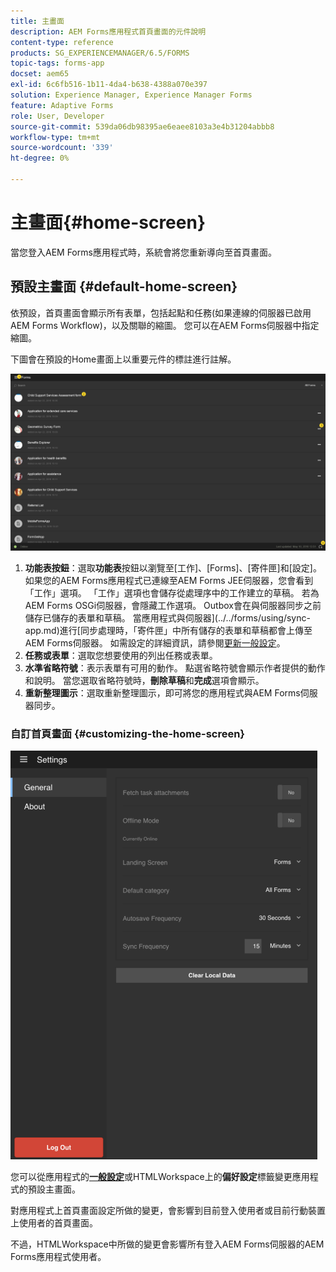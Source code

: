 ```yaml
---
title: 主畫面
description: AEM Forms應用程式首頁畫面的元件說明
content-type: reference
products: SG_EXPERIENCEMANAGER/6.5/FORMS
topic-tags: forms-app
docset: aem65
exl-id: 6c6fb516-1b11-4da4-b638-4388a070e397
solution: Experience Manager, Experience Manager Forms
feature: Adaptive Forms
role: User, Developer
source-git-commit: 539da06db98395ae6eaee8103a3e4b31204abbb8
workflow-type: tm+mt
source-wordcount: '339'
ht-degree: 0%

---
```


# 主畫面{#home-screen}

當您登入AEM Forms應用程式時，系統會將您重新導向至首頁畫面。

## 預設主畫面 {#default-home-screen}

依預設，首頁畫面會顯示所有表單，包括起點和任務(如果連線的伺服器已啟用AEM Forms Workflow)，以及關聯的縮圖。 您可以在AEM Forms伺服器中指定縮圖。

下圖會在預設的Home畫面上以重要元件的標註進行註解。

![Forms應用程式主畫面](assets/home-screen-1.png)

<!--Click to enlarge

![home-screen-1-1](assets/home-screen-1-1.png)-->

1. **功能表按鈕**：選取&#x200B;**功能表**&#x200B;按鈕以瀏覽至[工作]、[Forms]、[寄件匣]和[設定]。 如果您的AEM Forms應用程式已連線至AEM Forms JEE伺服器，您會看到「工作」選項。 「工作」選項也會儲存從處理序中的工作建立的草稿。 若為AEM Forms OSGi伺服器，會隱藏工作選項。 Outbox會在與伺服器同步之前儲存已儲存的表單和草稿。 當應用程式與伺服器](../../forms/using/sync-app.md)進行[同步處理時，「寄件匣」中所有儲存的表單和草稿都會上傳至AEM Forms伺服器。 如需設定的詳細資訊，請參閱[更新一般設定](../../forms/using/update-general-settings.md)。
1. **任務或表單**：選取您想要使用的列出任務或表單。
1. **水準省略符號**：表示表單有可用的動作。 點選省略符號會顯示作者提供的動作和說明。 當您選取省略符號時，**刪除草稿**&#x200B;和&#x200B;**完成**&#x200B;選項會顯示。
1. **重新整理圖示**：選取重新整理圖示，即可將您的應用程式與AEM Forms伺服器同步。

### 自訂首頁畫面 {#customizing-the-home-screen}

![一般設定](assets/gen-settings.png)

您可以從應用程式的&#x200B;**[一般設定](../../forms/using/update-general-settings.md)**&#x200B;或HTMLWorkspace上的&#x200B;**偏好設定**&#x200B;標籤變更應用程式的預設主畫面。

對應用程式上首頁畫面設定所做的變更，會影響到目前登入使用者或目前行動裝置上使用者的首頁畫面。

不過，HTMLWorkspace中所做的變更會影響所有登入AEM Forms伺服器的AEM Forms應用程式使用者。
